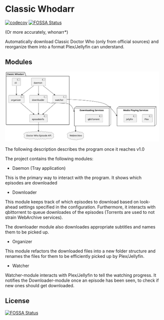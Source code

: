 # Classic Whodarr
[![codecov](https://codecov.io/gh/krestenlaust/classic-whodarr/branch/main/graph/badge.svg)](https://codecov.io/gh/krestenlaust/classic-whodarr)
[![FOSSA Status](https://app.fossa.com/api/projects/git%2Bgithub.com%2Fkrestenlaust%2Fclassic-whodarr.svg?type=shield)](https://app.fossa.com/projects/git%2Bgithub.com%2Fkrestenlaust%2Fclassic-whodarr?ref=badge_shield)

(Or more accurately, whonarr*)

Automatically download Classic Doctor Who (only from official sources) and reorganize them into a format Plex/Jellyfin can understand.


## Modules
![Application diagram](docs/componentdiagram.svg)

The following description describes the program once it reaches v1.0

The project contains the following modules:

- Daemon (Tray application)

This is the primary way to interact with the program. It shows which episodes are downloaded

- Downloader

This module keeps track of which episodes to download based on look-ahead settings specified in the configuration. Furthermore, it interacts with qbittorrent to queue downloades of the episodes (Torrents are used to not strain WebArchive services).

The downloader module also downloades appropriate subtitles and names them to be picked up.

- Organizer

This module refactors the downloaded files into a new folder structure and renames the files for them to be efficiently picked up by Plex/Jellyfin.

- Watcher

Watcher-module interacts with Plex/Jellyfin to tell the watching progress. It notifies the Downloader-module once an episode has been seen, to check if new ones should get downloaded.


## License
[![FOSSA Status](https://app.fossa.com/api/projects/git%2Bgithub.com%2Fkrestenlaust%2Fclassic-whodarr.svg?type=large)](https://app.fossa.com/projects/git%2Bgithub.com%2Fkrestenlaust%2Fclassic-whodarr?ref=badge_large)